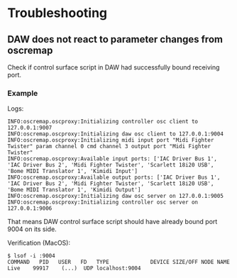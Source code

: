# Troubleshooting

## DAW does not react to parameter changes from oscremap

Check if control surface script in DAW had successfully bound receiving port.

### Example

Logs:

```
INFO:oscremap.oscproxy:Initializing controller osc client to 127.0.0.1:9007
INFO:oscremap.oscproxy:Initializing daw osc client to 127.0.0.1:9004
INFO:oscremap.oscproxy:Initializing midi input port "Midi Fighter Twister" param channel 0 cmd channel 3 output port "Midi Fighter Twister"
INFO:oscremap.oscproxy:Available input ports: ['IAC Driver Bus 1', 'IAC Driver Bus 2', 'Midi Fighter Twister', 'Scarlett 18i20 USB', 'Bome MIDI Translator 1', 'Kimidi Input']
INFO:oscremap.oscproxy:Available output ports: ['IAC Driver Bus 1', 'IAC Driver Bus 2', 'Midi Fighter Twister', 'Scarlett 18i20 USB', 'Bome MIDI Translator 1', 'Kimidi Output']
INFO:oscremap.oscproxy:Initializing daw osc server on 127.0.0.1:9005
INFO:oscremap.oscproxy:Initializing controller osc server on 127.0.0.1:9006
```

That means DAW control surface script should have already bound port 9004 on its side.

Verification (MacOS):

```
$ lsof -i :9004
COMMAND   PID   USER   FD   TYPE             DEVICE SIZE/OFF NODE NAME
Live    99917    (...)  UDP localhost:9004
```

